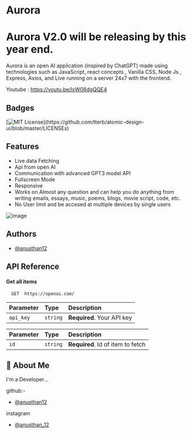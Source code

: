 # Aurora  

#  Aurora V2.0 will be releasing by this year end.
Aurora is an open AI application (inspired by ChatGPT) made using technologies such as JavaScript, react concepts , Vanilla CSS, Node Js , Express, Axios, and Live running on a server 24x7 with the frontend.

Youtube : https://youtu.be/lxW08dgQQE4

## Badges
[![MIT License](https://img.shields.io/apm/l/atomic-design-ui.svg?)](https://github.com/tterb/atomic-design-ui/blob/master/LICENSEs)


## Features

- Live data Fetching
- Api from open AI
- Communication with advanced GPT3 model API
- Fullscreen Mode
- Responsive
- Works on Almost any question and can help you do anything from writing emails, essays, music, poems, blogs, movie script, code, etc.  
- No User limit and be accesed at multiple devices by single users



![image](https://user-images.githubusercontent.com/102304867/227912003-1c33f424-0c76-42cd-9f63-f5f7b3a0f8a8.png)




## Authors

- [@anusthan12](https://github.com/anusthan12)



## API Reference

#### Get all items

```http
  GET  https://openai.com/
```

| Parameter | Type     | Description                |
| :-------- | :------- | :------------------------- |
| `api_key` | `string` | **Required**. Your API key |



| Parameter | Type     | Description                       |
| :-------- | :------- | :-------------------------------- |
| `id`      | `string` | **Required**. Id of item to fetch |



## 🚀 About Me
I'm a Developer...

github:-
- [@anusthan12](https://github.com/anusthan12)

instagram
-  [@anusthan_12](https://www.instagram.com/anusthan_12/)

